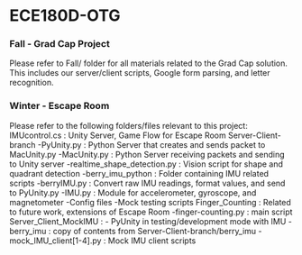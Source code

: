 # ECE180D-OTG

### Fall - Grad Cap Project
Please refer to Fall/ folder for all materials related to the Grad Cap solution. This includes our server/client scripts, Google form parsing, and letter recognition.

### Winter - Escape Room
Please refer to the following folders/files relevant to this project:
IMUcontrol.cs : Unity Server, Game Flow for Escape Room
Server-Client-branch
	-PyUnity.py : Python Server that creates and sends packet to MacUnity.py
	-MacUnity.py : Python Server receiving packets and sending to Unity server
	-realtime_shape_detection.py : Vision script for shape and quadrant detection
	-berry_imu_python : Folder containing IMU related scripts
		-berryIMU.py : Convert raw IMU readings, format values, and send to PyUnity.py
		-IMU.py : Module for accelerometer, gyroscope, and magnetometer
		-Config files
	-Mock testing scripts
Finger_Counting : Related to future work, extensions of Escape Room
	-finger-counting.py : main script
Server_Client_MockIMU :
	- PyUnity in testing/development mode with IMU
	- berry_imu : copy of contents from Server-Client-branch/berry_imu
	- mock_IMU_client[1-4].py : Mock IMU client scripts


